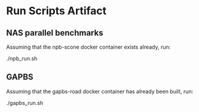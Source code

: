 # Run Scripts Artifact


## NAS parallel benchmarks

Assuming that the npb-scone docker container exists already, run:

./npb_run.sh

## GAPBS

Assuming that the gapbs-road docker container has already been built, run:

./gapbs_run.sh